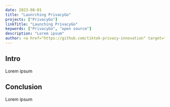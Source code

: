 ```yaml
---
date: 2023-08-01
title: "Launrching PrivacyGo"
projects: ["PrivacyGo"]
linkTitle: "Launching PrivacyGo"
keywords: ["PrivacyGo", "open source"]
description: "Lorem ipsum"
author: <a href="https://github.com/tiktok-privacy-innovation" target="_blank">Privacy Innovation Team</a>
---
```


## Intro

Lorem ipsum

## Conclusion

Lorem ipsum

